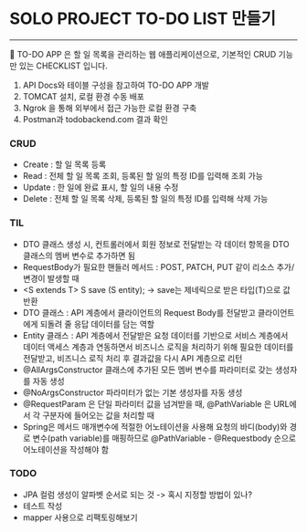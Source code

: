 # SOLO PROJECT TO-DO LIST 만들기
---

🌻 TO-DO APP 은 할 일 목록을 관리하는 웹 애플리케이션으로, 기본적인 CRUD 기능만 있는 CHECKLIST 입니다.

1. API Docs와 테이블 구성을 참고하여 TO-DO APP 개발
2. TOMCAT 설치, 로컬 환경 수동 배포
3. Ngrok 을 통해 외부에서 접근 가능한 로컬 환경 구축
4. Postman과 todobackend.com 결과 확인

### CRUD
- Create : 할 일 목록 등록
- Read : 전체 할 일 목록 조회, 등록된 할 일의 특정 ID를 입력해 조회 가능
- Update : 한 일에 완료 표시, 할 일의 내용 수정
- Delete : 전체 할 일 목록 삭제, 등록된 할 일의 특정 ID를 입력해 삭제 가능

### TIL
- DTO 클래스 생성 시, 컨트롤러에서 회원 정보로 전달받는 각 데이터 항목을 DTO 클래스의 멤버 변수로 추가하면 됨
- RequestBody가 필요한 핸들러 메서드 : POST, PATCH, PUT 같이 리소스 추가/변경이 발생할 때
- \<S extends T> S save (S entity); -> save는 제네릭으로 받은 타입(T)으로 값 반환
- DTO 클래스 : API 계층에서 클라이언트의 Request Body를 전달받고 클라이언트에게 되돌려 줄 응답 데이터를 담는 역할
- Entity 클래스 : API 계층에서 전달받은 요청 데이터를 기반으로 서비스 계층에서 데이터 액세스 계층과 연동하면서 비즈니스 로직을 처리하기 위해 필요한 데이터를 전달받고, 비즈니스 로직 처리 후 결과값을 다시 API 계층으로 리턴
- @AllArgsConstructor 클래스에 추가된 모든 멤버 변수를 파라미터로 갖는 생성자를 자동 생성
- @NoArgsConstructor 파라미터가 없는 기본 생성자를 자동 생성
- @RequestParam 은 단일 파라미터 값을 넘겨받을 때, @PathVariable 은 URL에서 각 구분자에 들어오는 값을 처리할 때
- Spring은 메서드 매개변수에 적절한 어노테이션을 사용해 요청의 바디(body)와 경로 변수(path variable)를 매핑하므로 @PathVariable - @Requestbody 순으로 어노테이션을 작성해야 함

### TODO
- JPA 컬럼 생성이 알파벳 순서로 되는 것 -> 혹시 지정할 방법이 있나?
- 테스트 작성
- mapper 사용으로 리팩토링해보기